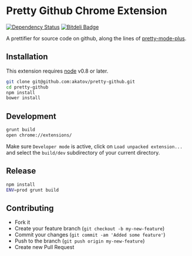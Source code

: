 # Pretty Github Chrome Extension

[![Dependency Status](https://gemnasium.com/akatov/pretty-github.png)](https://gemnasium.com/akatov/pretty-github)
[![Bitdeli Badge](https://d2weczhvl823v0.cloudfront.net/akatov/pretty-github/trend.png)](https://bitdeli.com/free "Bitdeli Badge")

A prettifier for source code on github, along the lines of
[pretty-mode-plus](https://github.com/akatov/pretty-mode-plus).

## Installation

This extension requires [node](https://github.com/joyent/node) v0.8 or later.

```bash
git clone git@github.com:akatov/pretty-github.git
cd pretty-github
npm install
bower install
```

## Development

```bash
grunt build
open chrome://extensions/
```

Make sure `Developer mode` is active, click on `Load unpacked extension...`
and select the `build/dev` subdirectory of your current directory.

## Release

```bash
npm install
ENV=prod grunt build
```

## Contributing

* Fork it
* Create your feature branch (`git checkout -b my-new-feature`)
* Commit your changes (`git commit -am 'Added some feature'`)
* Push to the branch (`git push origin my-new-feature`)
* Create new Pull Request
